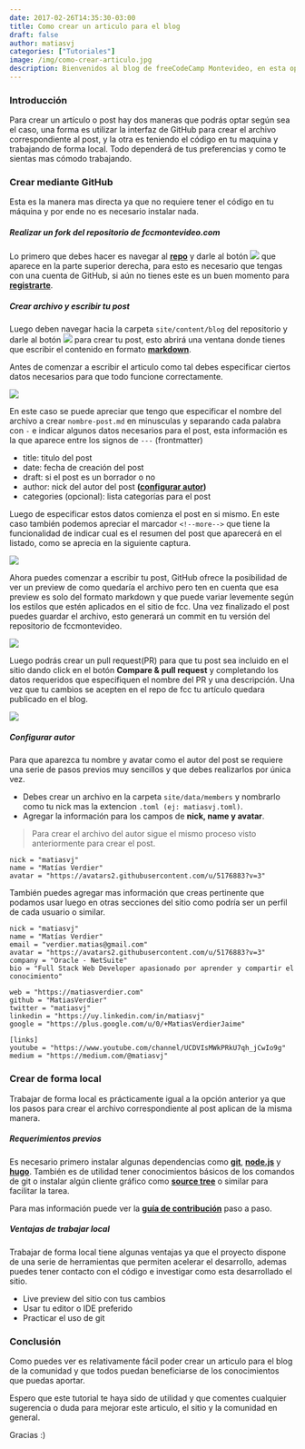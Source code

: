 ```yaml
---
date: 2017-02-26T14:35:30-03:00
title: Como crear un articulo para el blog
draft: false
author: matiasvj
categories: ["Tutoriales"]
image: /img/como-crear-articulo.jpg
description: Bienvenidos al blog de freeCodeCamp Montevideo, en esta oportunidad explicaré como crear un artículo o post de una forma fácil.
---
```


### Introducción

Para crear un artículo o post hay dos maneras que podrás optar según sea el caso, una forma es utilizar la interfaz de GitHub para crear el archivo correspondiente al post, y la otra es teniendo el código en tu maquina y trabajando de forma local. Todo dependerá de tus preferencias y como te sientas mas cómodo trabajando.

### Crear mediante GitHub

Esta es la manera mas directa ya que no requiere tener el código en tu máquina y por ende no es necesario instalar nada.

##### Realizar un fork del repositorio de fccmontevideo.com

Lo primero que debes hacer es navegar al **[repo](https://github.com/FreeCodeCampMontevideo/fccmontevideo.com)** y darle al botón <img class="inline-image" src="/img/fork-button.png"> que aparece en la parte superior derecha, para esto es necesario que tengas con una cuenta de GitHub, si aún no tienes este es un buen momento para **[registrarte](https://github.com/join)**.

##### Crear archivo y escribir tu post

Luego deben navegar hacia la carpeta `site/content/blog` del repositorio y darle al botón <img class="inline-image" src="/img/create-new-file-button.png"> para crear tu post, esto abrirá una ventana donde tienes que escribir el contenido en formato **[markdown](https://guides.github.com/features/mastering-markdown/)**.

Antes de comenzar a escribir el articulo como tal debes especificar ciertos datos necesarios para que todo funcione correctamente.

![](/img/post-metadata.png)

En este caso se puede apreciar que tengo que especificar el nombre del archivo a crear `nombre-post.md` en minusculas y separando cada palabra con `-` e indicar algunos datos necesarios para el post, esta información es la que aparece entre los signos de `---` (frontmatter)

- title: titulo del post
- date: fecha de creación del post
- draft: si el post es un borrador o no
- author: nick del autor del post **([configurar autor](#configurar-autor))**
- categories (opcional): lista categorías para el post

Luego de especificar estos datos comienza el post en si mismo. En este caso también podemos apreciar el marcador `<!--more-->` que tiene la funcionalidad de indicar cual es el resumen del post que aparecerá en el listado, como se aprecia en la siguiente captura.

![](/img/post-list-view.png)

Ahora puedes comenzar a escribir tu post, GitHub ofrece la posibilidad de ver un preview de como quedaría el archivo pero ten en cuenta que esa preview es solo del formato markdown y que puede variar levemente según los estilos que estén aplicados en el sitio de fcc.
Una vez finalizado el post puedes guardar el archivo, esto generará un commit en tu versión del repositorio de fccmontevideo.

![](/img/save-post.png)

Luego podrás crear un pull request(PR) para que tu post sea incluido en el sitio dando click en el botón **Compare & pull request** y completando los datos requeridos que especifiquen el nombre del PR y una descripción. Una vez que tu cambios se acepten en el repo de fcc tu artículo quedara publicado en el blog.

![](/img/post-pull-request.png)

##### Configurar autor

Para que aparezca tu nombre y avatar como el autor del post se requiere una serie de pasos previos muy sencillos y que debes realizarlos por única vez.

- Debes crear un archivo en la carpeta `site/data/members` y nombrarlo como tu nick mas la extencion `.toml (ej: matiasvj.toml)`.
- Agregar la información para los campos de **nick, name y avatar**.

> Para crear el archivo del autor sigue el mismo proceso visto anteriormente para crear el post.

```
nick = "matiasvj"
name = "Matías Verdier"
avatar = "https://avatars2.githubusercontent.com/u/5176883?v=3"
```

También puedes agregar mas información que creas pertinente que podamos usar luego en otras secciones del sitio como podría ser un perfil de cada usuario o similar.

```
nick = "matiasvj"
name = "Matías Verdier"
email = "verdier.matias@gmail.com"
avatar = "https://avatars2.githubusercontent.com/u/5176883?v=3"
company = "Oracle - NetSuite"
bio = "Full Stack Web Developer apasionado por aprender y compartir el conocimiento"

web = "https://matiasverdier.com"
github = "MatiasVerdier"
twitter = "matiasvj"
linkedin = "https://uy.linkedin.com/in/matiasvj"
google = "https://plus.google.com/u/0/+MatiasVerdierJaime"

[links]
youtube = "https://www.youtube.com/channel/UCDVIsMWkPRkU7qh_jCwIo9g"
medium = "https://medium.com/@matiasvj"

```

### Crear de forma local

Trabajar de forma local es prácticamente igual a la opción anterior ya que los pasos para crear el archivo correspondiente al post aplican de la misma manera.

##### Requerimientos previos

Es necesario primero instalar algunas dependencias como **[git](https://git-scm.com/download)**, **[node.js](https://nodejs.org/en/)** y **[hugo](https://gohugo.io/)**.
También es de utilidad tener conocimientos básicos de los comandos de git o instalar algún cliente gráfico como **[source tree](https://www.sourcetreeapp.com/)** o similar para facilitar la tarea.

Para mas información puede ver la **[guía de contribución](https://github.com/MatiasVerdier/fccmontevideo.com/blob/staging/CONTRIBUTING.md)** paso a paso.

##### Ventajas de trabajar local

Trabajar de forma local tiene algunas ventajas ya que el proyecto dispone de una serie de herramientas que permiten acelerar el desarrollo, ademas puedes tener contacto con el código e investigar como esta desarrollado el sitio.

- Live preview del sitio con tus cambios
- Usar tu editor o IDE preferido
- Practicar el uso de git

### Conclusión

Como puedes ver es relativamente fácil poder crear un articulo para el blog de la comunidad y que todos puedan beneficiarse de los conocimientos que puedas aportar.

Espero que este tutorial te haya sido de utilidad y que comentes cualquier sugerencia o duda para mejorar este articulo, el sitio y la comunidad en general.

Gracias :)
